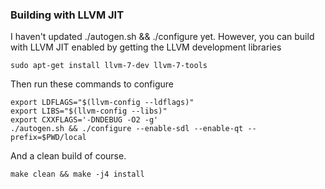 ### Building with LLVM JIT

I haven't updated ./autogen.sh && ./configure yet.  However, you can build with LLVM JIT enabled by getting the LLVM development libraries

```
sudo apt-get install llvm-7-dev llvm-7-tools
```

Then run these commands to configure

```
export LDFLAGS="$(llvm-config --ldflags)"
export LIBS="$(llvm-config --libs)"
export CXXFLAGS='-DNDEBUG -O2 -g'
./autogen.sh && ./configure --enable-sdl --enable-qt --prefix=$PWD/local
```

And a clean build of course.

```make clean && make -j4 install```
